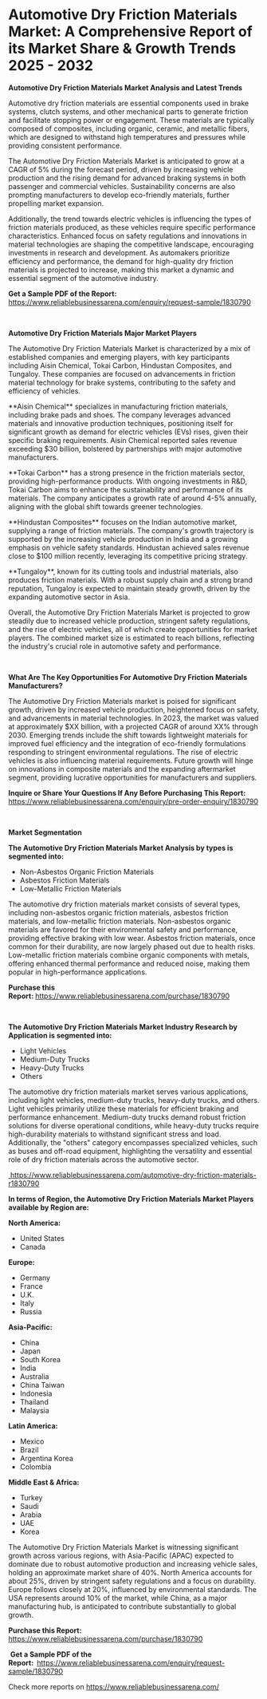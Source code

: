 <p><h1>Automotive Dry Friction Materials Market: A Comprehensive Report of its Market Share & Growth Trends 2025 - 2032</h1></p><p><strong>Automotive Dry Friction Materials Market Analysis and Latest Trends</strong></p>
<p><p>Automotive dry friction materials are essential components used in brake systems, clutch systems, and other mechanical parts to generate friction and facilitate stopping power or engagement. These materials are typically composed of composites, including organic, ceramic, and metallic fibers, which are designed to withstand high temperatures and pressures while providing consistent performance. </p><p>The Automotive Dry Friction Materials Market is anticipated to grow at a CAGR of 5% during the forecast period, driven by increasing vehicle production and the rising demand for advanced braking systems in both passenger and commercial vehicles. Sustainability concerns are also prompting manufacturers to develop eco-friendly materials, further propelling market expansion. </p><p>Additionally, the trend towards electric vehicles is influencing the types of friction materials produced, as these vehicles require specific performance characteristics. Enhanced focus on safety regulations and innovations in material technologies are shaping the competitive landscape, encouraging investments in research and development. As automakers prioritize efficiency and performance, the demand for high-quality dry friction materials is projected to increase, making this market a dynamic and essential segment of the automotive industry.</p></p>
<p><strong>Get a Sample PDF of the Report:&nbsp;</strong> <a href="https://www.reliablebusinessarena.com/enquiry/request-sample/1830790?utm_campaign=3443&utm_medium=2&utm_source=Github&utm_content=ia&utm_term=03042025&utm_id=automotive-dry-friction-materials">https://www.reliablebusinessarena.com/enquiry/request-sample/1830790</a></p>
<p>&nbsp;</p>
<p><strong>Automotive Dry Friction Materials Major Market Players</strong></p>
<p><p>The Automotive Dry Friction Materials Market is characterized by a mix of established companies and emerging players, with key participants including Aisin Chemical, Tokai Carbon, Hindustan Composites, and Tungaloy. These companies are focused on advancements in friction material technology for brake systems, contributing to the safety and efficiency of vehicles.</p><p>**Aisin Chemical** specializes in manufacturing friction materials, including brake pads and shoes. The company leverages advanced materials and innovative production techniques, positioning itself for significant growth as demand for electric vehicles (EVs) rises, given their specific braking requirements. Aisin Chemical reported sales revenue exceeding $30 billion, bolstered by partnerships with major automotive manufacturers.</p><p>**Tokai Carbon** has a strong presence in the friction materials sector, providing high-performance products. With ongoing investments in R&D, Tokai Carbon aims to enhance the sustainability and performance of its materials. The company anticipates a growth rate of around 4-5% annually, aligning with the global shift towards greener technologies.</p><p>**Hindustan Composites** focuses on the Indian automotive market, supplying a range of friction materials. The company's growth trajectory is supported by the increasing vehicle production in India and a growing emphasis on vehicle safety standards. Hindustan achieved sales revenue close to $100 million recently, leveraging its competitive pricing strategy.</p><p>**Tungaloy**, known for its cutting tools and industrial materials, also produces friction materials. With a robust supply chain and a strong brand reputation, Tungaloy is expected to maintain steady growth, driven by the expanding automotive sector in Asia.</p><p>Overall, the Automotive Dry Friction Materials Market is projected to grow steadily due to increased vehicle production, stringent safety regulations, and the rise of electric vehicles, all of which create opportunities for market players. The combined market size is estimated to reach billions, reflecting the industry's crucial role in automotive safety and performance.</p></p>
<p>&nbsp;</p>
<p><strong>What Are The Key Opportunities For Automotive Dry Friction Materials Manufacturers?</strong></p>
<p><p>The Automotive Dry Friction Materials market is poised for significant growth, driven by increased vehicle production, heightened focus on safety, and advancements in material technologies. In 2023, the market was valued at approximately $XX billion, with a projected CAGR of around XX% through 2030. Emerging trends include the shift towards lightweight materials for improved fuel efficiency and the integration of eco-friendly formulations responding to stringent environmental regulations. The rise of electric vehicles is also influencing material requirements. Future growth will hinge on innovations in composite materials and the expanding aftermarket segment, providing lucrative opportunities for manufacturers and suppliers.</p></p>
<p><strong>Inquire or Share Your Questions If Any Before Purchasing This Report:</strong> <a href="https://www.reliablebusinessarena.com/enquiry/pre-order-enquiry/1830790?utm_campaign=3443&utm_medium=2&utm_source=Github&utm_content=ia&utm_term=03042025&utm_id=automotive-dry-friction-materials">https://www.reliablebusinessarena.com/enquiry/pre-order-enquiry/1830790</a></p>
<p>&nbsp;</p>
<p><strong>Market Segmentation</strong></p>
<p><strong>The Automotive Dry Friction Materials Market Analysis by types is segmented into:</strong></p>
<p><ul><li>Non-Asbestos Organic Friction Materials</li><li>Asbestos Friction Materials</li><li>Low-Metallic Friction Materials</li></ul></p>
<p><p>The automotive dry friction materials market consists of several types, including non-asbestos organic friction materials, asbestos friction materials, and low-metallic friction materials. Non-asbestos organic materials are favored for their environmental safety and performance, providing effective braking with low wear. Asbestos friction materials, once common for their durability, are now largely phased out due to health risks. Low-metallic friction materials combine organic components with metals, offering enhanced thermal performance and reduced noise, making them popular in high-performance applications.</p></p>
<p><strong>Purchase this Report:&nbsp;</strong><a href="https://www.reliablebusinessarena.com/purchase/1830790?utm_campaign=3443&utm_medium=2&utm_source=Github&utm_content=ia&utm_term=03042025&utm_id=automotive-dry-friction-materials">https://www.reliablebusinessarena.com/purchase/1830790</a></p>
<p>&nbsp;</p>
<p><strong>The Automotive Dry Friction Materials Market Industry Research by Application is segmented into:</strong></p>
<p><ul><li>Light Vehicles</li><li>Medium-Duty Trucks</li><li>Heavy-Duty Trucks</li><li>Others</li></ul></p>
<p><p>The automotive dry friction materials market serves various applications, including light vehicles, medium-duty trucks, heavy-duty trucks, and others. Light vehicles primarily utilize these materials for efficient braking and performance enhancement. Medium-duty trucks demand robust friction solutions for diverse operational conditions, while heavy-duty trucks require high-durability materials to withstand significant stress and load. Additionally, the "others" category encompasses specialized vehicles, such as buses and off-road equipment, highlighting the versatility and essential role of dry friction materials across the automotive sector.</p></p>
<p><a href="https://www.reliablebusinessarena.com/automotive-dry-friction-materials-r1830790?utm_campaign=3443&utm_medium=2&utm_source=Github&utm_content=ia&utm_term=03042025&utm_id=automotive-dry-friction-materials">&nbsp;https://www.reliablebusinessarena.com/automotive-dry-friction-materials-r1830790</a></p>
<p><strong>In terms of Region, the Automotive Dry Friction Materials Market Players available by Region are:</strong></p>
<p>
    <p> <strong> North America: </strong>
        <ul>
            <li>United States</li>
            <li>Canada</li>
        </ul>
        </p> 
    <p> <strong> Europe: </strong>
        <ul>
            <li>Germany</li>
            <li>France</li>
            <li>U.K.</li>
            <li>Italy</li>
            <li>Russia</li>
        </ul>
        </p> 
    <p> <strong> Asia-Pacific: </strong>
        <ul>
            <li>China</li>
            <li>Japan</li>
            <li>South Korea</li>
            <li>India</li>
            <li>Australia</li>
            <li>China Taiwan</li>
            <li>Indonesia</li>
            <li>Thailand</li>
            <li>Malaysia</li>
        </ul>
        </p> 
    <p> <strong> Latin America: </strong>
        <ul>
            <li>Mexico</li>
            <li>Brazil</li>
            <li>Argentina Korea</li>
            <li>Colombia</li>
        </ul>
        </p> 
    <p> <strong> Middle East & Africa: </strong>
        <ul>
            <li>Turkey</li>
            <li>Saudi</li>
            <li>Arabia</li>
            <li>UAE</li>
            <li>Korea</li>
        </ul>
    </p>
    </p>
<p><p>The Automotive Dry Friction Materials Market is witnessing significant growth across various regions, with Asia-Pacific (APAC) expected to dominate due to robust automotive production and increasing vehicle sales, holding an approximate market share of 40%. North America accounts for about 25%, driven by stringent safety regulations and a focus on durability. Europe follows closely at 20%, influenced by environmental standards. The USA represents around 10% of the market, while China, as a major manufacturing hub, is anticipated to contribute substantially to global growth.</p></p>
<p><strong>Purchase this Report: </strong><a href="https://www.reliablebusinessarena.com/purchase/1830790?utm_campaign=3443&utm_medium=2&utm_source=Github&utm_content=ia&utm_term=03042025&utm_id=automotive-dry-friction-materials">https://www.reliablebusinessarena.com/purchase/1830790</a></p>
<p>&nbsp;<strong>Get a Sample PDF of the Report:&nbsp;&nbsp;</strong><a href="https://www.reliablebusinessarena.com/enquiry/request-sample/1830790?utm_campaign=3443&utm_medium=2&utm_source=Github&utm_content=ia&utm_term=03042025&utm_id=automotive-dry-friction-materials">https://www.reliablebusinessarena.com/enquiry/request-sample/1830790</a></p>
<p><strong></strong></p>
<p>Check more reports on <a href="https://www.reliablebusinessarena.com/?utm_campaign=3443&utm_medium=2&utm_source=Github&utm_content=ia&utm_term=03042025&utm_id=automotive-dry-friction-materials">https://www.reliablebusinessarena.com/</a></p>